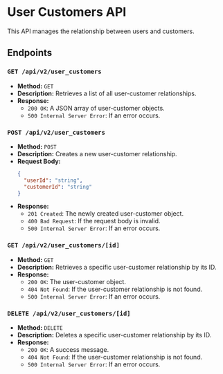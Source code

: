 # User Customers API

This API manages the relationship between users and customers.

## Endpoints

### `GET /api/v2/user_customers`

-   **Method:** `GET`
-   **Description:** Retrieves a list of all user-customer relationships.
-   **Response:**
    -   `200 OK`: A JSON array of user-customer objects.
    -   `500 Internal Server Error`: If an error occurs.

### `POST /api/v2/user_customers`

-   **Method:** `POST`
-   **Description:** Creates a new user-customer relationship.
-   **Request Body:**
    ```json
    {
      "userId": "string",
      "customerId": "string"
    }
    ```
-   **Response:**
    -   `201 Created`: The newly created user-customer object.
    -   `400 Bad Request`: If the request body is invalid.
    -   `500 Internal Server Error`: If an error occurs.

### `GET /api/v2/user_customers/[id]`

-   **Method:** `GET`
-   **Description:** Retrieves a specific user-customer relationship by its ID.
-   **Response:**
    -   `200 OK`: The user-customer object.
    -   `404 Not Found`: If the user-customer relationship is not found.
    -   `500 Internal Server Error`: If an error occurs.

### `DELETE /api/v2/user_customers/[id]`

-   **Method:** `DELETE`
-   **Description:** Deletes a specific user-customer relationship by its ID.
-   **Response:**
    -   `200 OK`: A success message.
    -   `404 Not Found`: If the user-customer relationship is not found.
    -   `500 Internal Server Error`: If an error occurs.